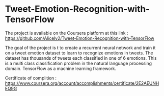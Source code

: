 # Tweet-Emotion-Recognition-with-TensorFlow

The project is available on the Coursera platform at this link : https://github.com/AliceIv2/Tweet-Emotion-Recognition-with-TensorFlow


The goal of the project is t to create a recurrent neural network and train it on a tweet emotion dataset to learn to recognize emotions in tweets. The dataset has thousands of tweets each classified in one of 6 emotions. This is a multi class classification problem in the natural language processing domain. TensorFlow as a machine learning framework.


Certificate of complition : https://www.coursera.org/account/accomplishments/certificate/2E2AEUNHEQ9G
